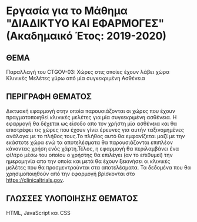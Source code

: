 # Εργασία για το Μάθημα "ΔΙΑΔΙΚΤΥΟ ΚΑΙ ΕΦΑΡΜΟΓΕΣ" (Ακαδημαικό Έτος: 2019-2020)

## ΘΕΜΑ
Παραλλαγή του CTGOV-03: Χώρες στις οποίες έχουν λάβει χώρα Κλινικές Μελέτες γύρω από μία συγκεκριμένη Ασθένεια

## ΠΕΡΙΓΡΑΦΗ ΘΕΜΑΤΟΣ
Δικτυακή εφαρμογή στην οποία παρουσιάζονται οι χώρες που έχουν πραγματοποιηθεί κλινικές μελέτες για μία συγκεκριμένη ασθένεια. Η εφαρμογή θα δέχεται ως είσοδο απο τον χρήστη μία ασθένεια και θα επιστρέφει τις χώρες που έχουν γίνει έρευνες για αυτήν ταξινομημένες ανάλογα με το πλήθος τους.Το πλήθος αυτό θα εμφανίζεται μαζί με την εκάστοτε χώρα ενώ τα αποτελέσματα θα παρουσιάζονται επιπλέον κάνοντας χρήση ενός χάρτη.Τέλος, η εφαρμογή θα περιλαμβάνει ένα φίλτρο μέσω του οποίου ο χρήστης θα επιλέγει (αν το επιθυμεί) την ημερομηνία απο την οποία και μετά θα έχουν ξεκινήσει οι κλινικές μελέτες που θα προσμεντρούνται στα αποτελέσματα. Τα δεδομένα που θα χρησιμοποιηθούν από την εφαρμογή βρίσκονται στο https://clinicaltrials.gov.

## ΓΛΩΣΣΕΣ ΥΛΟΠΟΙΗΣΗΣ ΘΕΜΑΤΟΣ
HTML, JavaScript και CSS

